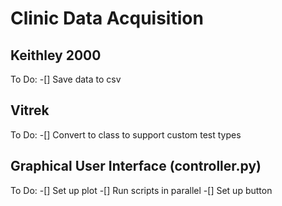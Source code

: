 # Clinic Data Acquisition

## Keithley 2000
To Do:
-[] Save data to csv

## Vitrek
To Do:
-[] Convert to class to support custom test types

## Graphical User Interface (controller.py)
To Do:
-[] Set up plot
-[] Run scripts in parallel
-[] Set up button
